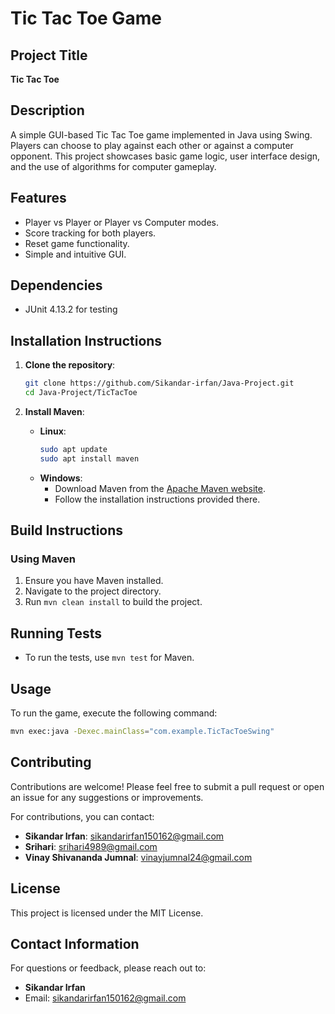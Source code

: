 # Tic Tac Toe Game

## Project Title
**Tic Tac Toe**

## Description
A simple GUI-based Tic Tac Toe game implemented in Java using Swing. Players can choose to play against each other or against a computer opponent. This project showcases basic game logic, user interface design, and the use of algorithms for computer gameplay.

## Features
- Player vs Player or Player vs Computer modes.
- Score tracking for both players.
- Reset game functionality.
- Simple and intuitive GUI.

## Dependencies
- JUnit 4.13.2 for testing

## Installation Instructions
1. **Clone the repository**:
   ```bash
   git clone https://github.com/Sikandar-irfan/Java-Project.git
   cd Java-Project/TicTacToe
   ```

2. **Install Maven**:
   - **Linux**:
     ```bash
     sudo apt update
     sudo apt install maven
     ```
   - **Windows**:
     - Download Maven from the [Apache Maven website](https://maven.apache.org/download.cgi).
     - Follow the installation instructions provided there.

## Build Instructions
### Using Maven
1. Ensure you have Maven installed.
2. Navigate to the project directory.
3. Run `mvn clean install` to build the project.


## Running Tests
- To run the tests, use `mvn test` for Maven.

## Usage
To run the game, execute the following command:
```bash
mvn exec:java -Dexec.mainClass="com.example.TicTacToeSwing"
```

## Contributing
Contributions are welcome! Please feel free to submit a pull request or open an issue for any suggestions or improvements.

For contributions, you can contact:
- **Sikandar Irfan**: sikandarirfan150162@gmail.com
- **Srihari**: srihari4989@gmail.com
- **Vinay Shivananda Jumnal**: vinayjumnal24@gmail.com

## License
This project is licensed under the MIT License.

## Contact Information
For questions or feedback, please reach out to:
- **Sikandar Irfan**
- Email: sikandarirfan150162@gmail.com

